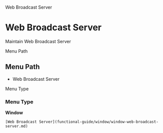 
Web Broadcast Server
# Web Broadcast Server


Maintain Web Broadcast Server

Menu Path
## Menu Path



- Web Broadcast Server

Menu Type
### Menu Type

**Window**


```
[Web Broadcast Server](functional-guide/window/window-web-broadcast-server.md)
```